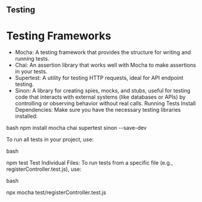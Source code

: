 ## Testing

# Testing Frameworks
+ Mocha: 
A testing framework that provides the structure for writing and running tests.
+ Chai:
An assertion library that works well with Mocha to make assertions in your tests.
+ Supertest:
A utility for testing HTTP requests, ideal for API endpoint testing.
+ Sinon:
A library for creating spies, mocks, and stubs, useful for testing code that interacts with external systems (like databases or APIs) by controlling or observing behavior without real calls.
Running Tests
Install Dependencies: Make sure you have the necessary testing libraries installed:

bash
npm install mocha chai supertest sinon --save-dev

To run all tests in your project, use:

bash

npm test
Test Individual Files: To run tests from a specific file (e.g., registerController.test.js), use:

bash

npx mocha test/registerController.test.js
